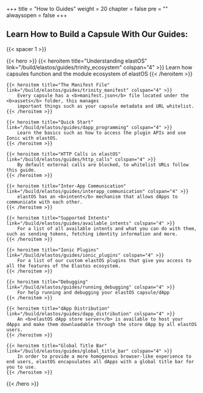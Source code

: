 +++
title = "How to Guides"
weight = 20
chapter = false
pre = ""
alwaysopen = false
+++

## Learn How to Build a Capsule With Our Guides:

{{< spacer 1 >}}

{{< hero >}}
    {{< heroitem title="Understanding elastOS" link="/build/elastos/guides/trinity_ecosystem" colspan="4" >}}
        Learn how capsules function and the module ecosystem of elastOS
    {{< /heroitem >}}
    
    {{< heroitem title="The Manifest File" link="/build/elastos/guides/trinity_manifest" colspan="4" >}}
        Every capsule has a <b>manifest.json</b> file located under the <b>assets</b> folder, this manages
        important things such as your capsule metadata and URL whitelist.
    {{< /heroitem >}}
    
    {{< heroitem title="Quick Start" link="/build/elastos/guides/dapp_programming" colspan="4" >}}
        Learn the basics such as how to access the plugin APIs and use Ionic with elastOS. 
    {{< /heroitem >}}
    
    {{< heroitem title="HTTP Calls in elastOS" link="/build/elastos/guides/http_calls" colspan="4" >}}
        By default external calls are blocked, to whitelist URLs follow this guide.
    {{< /heroitem >}}
    
    {{< heroitem title="Inter-App Communication" link="/build/elastos/guides/interapp_communication" colspan="4" >}}
        elastOS has an <b>intent</b> mechanism that allows dApps to communicate with each other.
    {{< /heroitem >}}
    
    {{< heroitem title="Supported Intents" link="/build/elastos/guides/available_intents" colspan="4" >}}
        For a list of all available intents and what you can do with them, such as sending tokens, fetching identity information and more.
    {{< /heroitem >}}
    
    {{< heroitem title="Ionic Plugins" link="/build/elastos/guides/ionic_plugins" colspan="4" >}}
        For a list of our custom elastOS plugins that give you access to all the features of the Elastos ecosystem.
    {{< /heroitem >}}
    
    {{< heroitem title="Debugging" link="/build/elastos/guides/running_debugging" colspan="4" >}}
        For help running and debugging your elastOS capsule/dApp
    {{< /heroitem >}}
    
    {{< heroitem title="dApp Distribution" link="/build/elastos/guides/dapp_distribution" colspan="4" >}}
        An <b>elastOS dApp store server</b> is available to host your dApps and make them downloadable through the store dApp by all elastOS users.
    {{< /heroitem >}}
    
    {{< heroitem title="Global Title Bar" link="/build/elastos/guides/global_title_bar" colspan="4" >}}
        In order to provide a more homogenous browser-like experience to end users, elastOS encapsulates all dApps with a global title bar for you to use.
    {{< /heroitem >}}
    
 {{< /hero >}}
